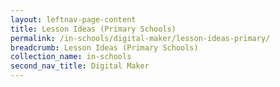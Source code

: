 ```yaml
---
layout: leftnav-page-content
title: Lesson Ideas (Primary Schools)
permalink: /in-schools/digital-maker/lesson-ideas-primary/
breadcrumb: Lesson Ideas (Primary Schools)
collection_name: in-schools
second_nav_title: Digital Maker
---
```

